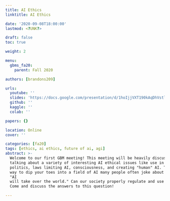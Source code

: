 ```yaml
---
title: AI Ethics
linktitle: AI Ethics

date: '2020-09-08T18:00:00'
lastmod: <?UNK?>

draft: false
toc: true

weight: 2

menu:
  gbms_fa20:
    parent: Fall 2020

authors: [brandons209]

urls:
  youtube: ''
  slides: 'https://docs.google.com/presentation/d/1hoIjjVXT190kAqDhVstlN8vFnPrUChP1UgiJQtJQiVo'
  github: ''
  kaggle: ''
  colab: ''

papers: {}

location: Online
cover: ''

categories: [fa20]
tags: [ethics, ai ethics, future of ai, agi]
abstract: >-
  Welcome to our first GBM meeting! This meeting will be heavily discussion-based,
  talking about a variety of interesting AI ethical issues like use in medical fields,
  politics, laws limiting AI, consciousness, and creating "human" AI. This is a great
  way to dip your toes into a field of AI many people often joke about or just say
  "AI
  will take over the world." Can our society properly regulate and use AI in the future?
  Come and discuss the answers to this question!

---
```


<!-- TODO Add Meeting Notes/Contents here -->
<!-- NOTE Refer the Documentation if you're unsure how to format/add to this. -->
